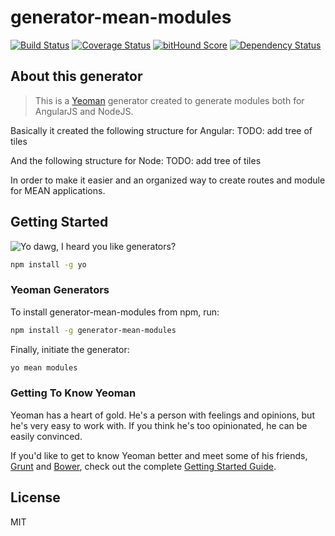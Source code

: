 # generator-mean-modules 

[![Build Status](https://travis-ci.org/PauloLuan/generator-mean-modules.svg)](https://travis-ci.org/PauloLuan/generator-mean-modules)
[![Coverage Status](https://coveralls.io/repos/PauloLuan/generator-mean-modules/badge.svg)](https://coveralls.io/r/PauloLuan/generator-mean-modules)
[![bitHound Score](https://www.bithound.io/github/PauloLuan/generator-mean-modules/badges/score.svg)](https://www.bithound.io/github/PauloLuan/generator-mean-modules/)
[![Dependency Status](https://david-dm.org/PauloLuan/generator-mean-modules.svg "Dependencies Checked & Updated Regularly (Security is Important!)")](https://david-dm.org/PauloLuan/generator-mean-modules)

## About this generator

> This is a [Yeoman](http://yeoman.io) generator created to generate modules both for AngularJS and NodeJS.

Basically it created the following structure for Angular:
TODO: add tree of tiles

And the following structure for Node:
TODO: add tree of tiles

In order to make it easier and an organized way to create routes and module for MEAN applications.


## Getting Started

![Yo dawg, I heard you like generators?](http://i.imgur.com/2gqiift.jpg)

```bash
npm install -g yo
```

### Yeoman Generators

To install generator-mean-modules from npm, run:

```bash
npm install -g generator-mean-modules
```

Finally, initiate the generator:

```bash
yo mean modules
```

### Getting To Know Yeoman

Yeoman has a heart of gold. He's a person with feelings and opinions, but he's very easy to work with. If you think he's too opinionated, he can be easily convinced.

If you'd like to get to know Yeoman better and meet some of his friends, [Grunt](http://gruntjs.com) and [Bower](http://bower.io), check out the complete [Getting Started Guide](https://github.com/yeoman/yeoman/wiki/Getting-Started).


## License

MIT
